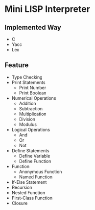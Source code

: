 # Mini LISP Interpreter

## Implemented Way
- C
- Yacc
- Lex

## Feature
- Type Checking
- Print Statements
    - Print Number
    - Print Boolean
- Numerical Operations
    - Addition
    - Subtraction
    - Multiplication
    - Division
    - Modulus
- Logical Operations
    - And
    - Or
    - Not
- Define Statements
    - Define Variable
    - Define Function
- Function
    - Anonymous Function
    - Named Function
- If-Else Statement
- Recursion
- Nested Function
- First-Class Function
- Closure
